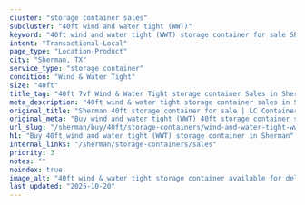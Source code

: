 ```yaml
---
cluster: "storage container sales"
subcluster: "40ft wind and water tight (WWT)"
keyword: "40ft wind and water tight (WWT) storage container for sale Sherman, TX"
intent: "Transactional-Local"
page_type: "Location-Product"
city: "Sherman, TX"
service_type: "storage container"
condition: "Wind & Water Tight"
size: "40ft"
title_tag: "40ft 7vf Wind & Water Tight storage container Sales in Sherman | LC Container"
meta_description: "40ft wind & water tight storage container sales in Sherman. Fast delivery, competitive pricing. Serving storage containers area. Quote ID: 119. Call (214) 524-4168 for your free quote today."
original_title: "Sherman 40ft storage container for sale | LC Container"
original_meta: "Buy wind and water tight (WWT) 40ft storage container sale with local delivery in Sherman, TX. LC Container — local Since 2003. Request a fast quote today."
url_slug: "/sherman/buy/40ft/storage-containers/wind-and-water-tight-wwt"
h1: "Buy 40ft wind and water tight (WWT) storage container in Sherman"
internal_links: "/sherman/storage-containers/sales"
priority: 3
notes: ""
noindex: true
image_alt: "40ft wind & water tight storage container available for delivery in Sherman"
last_updated: "2025-10-20"
---
```


<!-- TODO: Add unique city/inventory copy, images, and internal links here. -->
